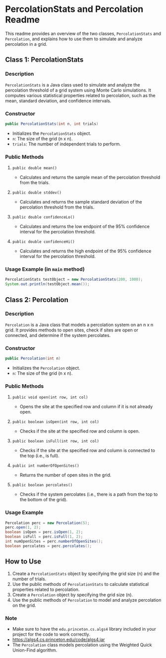 # PercolationStats and Percolation Readme

This readme provides an overview of the two classes, `PercolationStats` and `Percolation`, and explains how to use them to simulate and analyze percolation in a grid.

## Class 1: PercolationStats

### Description
`PercolationStats` is a Java class used to simulate and analyze the percolation threshold of a grid system using Monte Carlo simulations. It computes various statistical properties related to percolation, such as the mean, standard deviation, and confidence intervals.

### Constructor
```java
public PercolationStats(int n, int trials)
```
- Initializes the `PercolationStats` object.
- `n`: The size of the grid (n x n).
- `trials`: The number of independent trials to perform.

### Public Methods
1. `public double mean()`
   - Calculates and returns the sample mean of the percolation threshold from the trials.

2. `public double stddev()`
   - Calculates and returns the sample standard deviation of the percolation threshold from the trials.

3. `public double confidenceLo()`
   - Calculates and returns the low endpoint of the 95% confidence interval for the percolation threshold.

4. `public double confidenceHi()`
   - Calculates and returns the high endpoint of the 95% confidence interval for the percolation threshold.

### Usage Example (in `main` method)
```java
PercolationStats testObject = new PercolationStats(200, 1000);
System.out.println(testObject.mean());
```

## Class 2: Percolation

### Description
`Percolation` is a Java class that models a percolation system on an n x n grid. It provides methods to open sites, check if sites are open or connected, and determine if the system percolates.

### Constructor
```java
public Percolation(int n)
```
- Initializes the `Percolation` object.
- `n`: The size of the grid (n x n).

### Public Methods
1. `public void open(int row, int col)`
   - Opens the site at the specified row and column if it is not already open.

2. `public boolean isOpen(int row, int col)`
   - Checks if the site at the specified row and column is open.

3. `public boolean isFull(int row, int col)`
   - Checks if the site at the specified row and column is connected to the top (i.e., is full).

4. `public int numberOfOpenSites()`
   - Returns the number of open sites in the grid.

5. `public boolean percolates()`
   - Checks if the system percolates (i.e., there is a path from the top to the bottom of the grid).

### Usage Example
```java
Percolation perc = new Percolation(5);
perc.open(1, 2);
boolean isOpen = perc.isOpen(1, 2);
boolean isFull = perc.isFull(1, 2);
int numOpenSites = perc.numberOfOpenSites();
boolean percolates = perc.percolates();
```

## How to Use
1. Create a `PercolationStats` object by specifying the grid size (n) and the number of trials.
2. Use the public methods of `PercolationStats` to calculate statistical properties related to percolation.
3. Create a `Percolation` object by specifying the grid size (n).
4. Use the public methods of `Percolation` to model and analyze percolation on the grid.

### Note
- Make sure to have the `edu.princeton.cs.algs4` library included in your project for the code to work correctly.
- https://algs4.cs.princeton.edu/code/algs4.jar
- The `Percolation` class models percolation using the Weighted Quick Union-Find algorithm.
